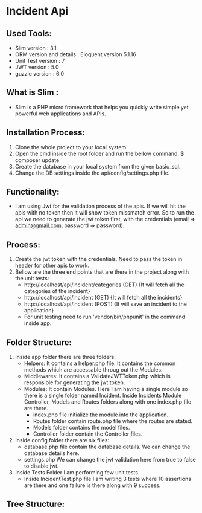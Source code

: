 # Incident Api

## Used Tools:
- Slim version : 3.1
- ORM version and details : Eloquent version 5.1.16
- Unit Test version  : 7
- JWT version : 5.0
- guzzle version  : 6.0


## What is Slim : 
- Slim is a PHP micro framework that helps you quickly write simple yet powerful web applications and APIs.


## Installation Process:
1. Clone the whole project to your local system.
2. Open the cmd inside the root folder and run the bellow command.
    $ composer update
3. Create the database in your local system from the given basic_sql.
4. Change the DB settings inside the api/config/settings.php file.

## Functionality:
- I am using Jwt for the validation process of the apis. If we will hit the apis with no token then it will show token missmatch error. So to run the api we need to generate the jwt token first, with the credentials (email => admin@gmail.com, password => password).

## Process: 
1. Create the jwt token with the credentials. Need to pass the  token in header for other apis to work.
2. Bellow are the three end points that are there in the project along with the unit tests:
	- http://localhost/api/incident/categories (GET) {It will fetch all the categories of the incident}
	- http://localhost/api/incident (GET) {It will fetch all the incidents}
	- http://localhost/api/incident (POST) {It will save an incident to the application}
	- For unit testing need to run 'vendor/bin/phpunit' in the command inside app.
	
## Folder Structure:
1. Inside app folder there are three folders:
	- Helpers: It contains a helper.php file. It contains the common methods which are accessable throug out the Modules.
	- Middlewares: It contains a ValidateJWTToken.php which is responsible for generating the jwt token.
	- Modules: It contain Modules. Here I am having a single module so there is a single folder named Incident. Inside Incidents Module Controller, Models and Routes folders along with one index.php file are there.
		- index.php file initialize the module into the application.
		- Routes folder contain route.php file where the routes are stated.
		- Models folder contains the model files.
		- Controller folder contain the Controller files.
2. Inside config folder there are six files:
	- database.php file contain the database details. We can change the database details here.
	- settings.php We can change the jwt validation here from true to false to disable jwt.
3. Inside Tests Folder I am performing few unit tests.
	- Inside IncidentTest.php file I am writing 3 tests where 10 assertions are there and one failure is there along with 9 success.
	
## Tree Structure:

